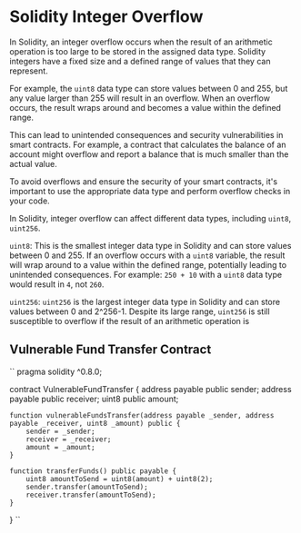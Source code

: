 # Solidity Integer Overflow

In Solidity, an integer overflow occurs when the result of an arithmetic operation is too large to be stored in the assigned data type. Solidity integers have a fixed size and a defined range of values that they can represent. 

For example, the `uint8` data type can store values between 0 and 255, but any value larger than 255 will result in an overflow. When an overflow occurs, the result wraps around and becomes a value within the defined range. 

This can lead to unintended consequences and security vulnerabilities in smart contracts. For example, a contract that calculates the balance of an account might overflow and report a balance that is much smaller than the actual value. 

To avoid overflows and ensure the security of your smart contracts, it's important to use the appropriate data type and perform overflow checks in your code.

In Solidity, integer overflow can affect different data types, including `uint8`, `uint256`.

`uint8`: This is the smallest integer data type in Solidity and can store values between 0 and 255. If an overflow occurs with a `uint8` variable, the result will wrap around to a value within the defined range, potentially leading to unintended consequences. For example: `250 + 10` with a `uint8` data type would result in `4`, not `260`.

`uint256`: `uint256` is the largest integer data type in Solidity and can store values between 0 and 2^256-1. Despite its large range, `uint256` is still susceptible to overflow if the result of an arithmetic operation is

## Vulnerable Fund Transfer Contract
`` pragma solidity ^0.8.0;

contract VulnerableFundTransfer {
    address payable public sender;
    address payable public receiver;
    uint8 public amount;

    function vulnerableFundsTransfer(address payable _sender, address payable _receiver, uint8 _amount) public {
        sender = _sender;
        receiver = _receiver;
        amount = _amount;
    }

    function transferFunds() public payable {
        uint8 amountToSend = uint8(amount) + uint8(2);
        sender.transfer(amountToSend);
        receiver.transfer(amountToSend);
    }
}
``

